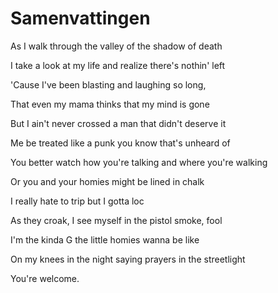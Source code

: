 # Samenvattingen


As I walk through the valley of the shadow of death

I take a look at my life and realize there's nothin' left

'Cause I've been blasting and laughing so long,

That even my mama thinks that my mind is gone

But I ain't never crossed a man that didn't deserve it

Me be treated like a punk you know that's unheard of

You better watch how you're talking and where you're walking

Or you and your homies might be lined in chalk

I really hate to trip but I gotta loc

As they croak, I see myself in the pistol smoke, fool

I'm the kinda G the little homies wanna be like

On my knees in the night saying prayers in the streetlight


You're welcome.
